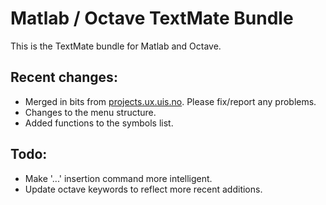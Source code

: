 Matlab / Octave TextMate Bundle
===============================

This is the TextMate bundle for Matlab and Octave.

Recent changes:
---------------

* Merged in bits from [projects.ux.uis.no](https://projects.ux.uis.no/repositories/show/textmate).  Please fix/report any problems. 
* Changes to the menu structure.
* Added functions to the symbols list.

Todo:
-----

* Make '...' insertion command more intelligent.
* Update octave keywords to reflect more recent additions.
